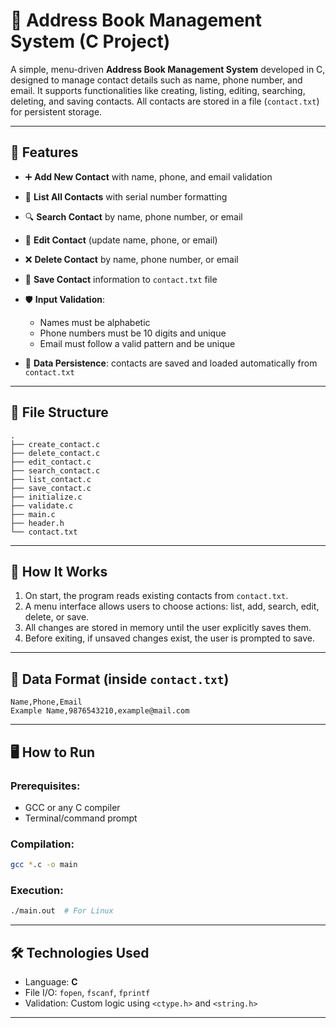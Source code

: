 # 📒 Address Book Management System (C Project)

A simple, menu-driven **Address Book Management System** developed in C, designed to manage contact details such as name, phone number, and email. It supports functionalities like creating, listing, editing, searching, deleting, and saving contacts. All contacts are stored in a file (`contact.txt`) for persistent storage.

---

## 🧠 Features

* ➕ **Add New Contact** with name, phone, and email validation
* 🧾 **List All Contacts** with serial number formatting
* 🔍 **Search Contact** by name, phone number, or email
* 📝 **Edit Contact** (update name, phone, or email)
* ❌ **Delete Contact** by name, phone number, or email
* 💾 **Save Contact** information to `contact.txt` file
* 🛡️ **Input Validation**:

  * Names must be alphabetic
  * Phone numbers must be 10 digits and unique
  * Email must follow a valid pattern and be unique
* 🧠 **Data Persistence**: contacts are saved and loaded automatically from `contact.txt`

---

## 📂 File Structure

```
.
├── create_contact.c
├── delete_contact.c
├── edit_contact.c
├── search_contact.c
├── list_contact.c
├── save_contact.c
├── initialize.c
├── validate.c
├── main.c
├── header.h
└── contact.txt
```

---

## 🔧 How It Works

1. On start, the program reads existing contacts from `contact.txt`.
2. A menu interface allows users to choose actions: list, add, search, edit, delete, or save.
3. All changes are stored in memory until the user explicitly saves them.
4. Before exiting, if unsaved changes exist, the user is prompted to save.

---

## 📑 Data Format (inside `contact.txt`)

```
Name,Phone,Email
Example Name,9876543210,example@mail.com
```

---

## 🖥️ How to Run

### Prerequisites:

* GCC or any C compiler
* Terminal/command prompt

### Compilation:

```bash
gcc *.c -o main
```

### Execution:

```bash
./main.out  # For Linux
```

---

## 🛠 Technologies Used

* Language: **C**
* File I/O: `fopen`, `fscanf`, `fprintf`
* Validation: Custom logic using `<ctype.h>` and `<string.h>`

---

